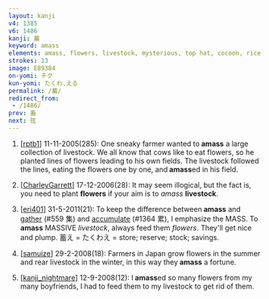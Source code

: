 ```yaml
---
layout: kanji
v4: 1385
v6: 1486
kanji: 蓄
keyword: amass
elements: amass, flowers, livestock, mysterious, top hat, cocoon, rice field, brains
strokes: 13
image: E89384
on-yomi: チク
kun-yomi: たくわ.える
permalink: /蓄/
redirect_from:
 - /1486/
prev: 畜
next: 弦
---
```


1) [<a href="http://kanji.koohii.com/profile/rptb1">rptb1</a>] 11-11-2005(285): One sneaky farmer wanted to<strong> amass</strong> a large collection of livestock. We all know that cows like to eat flowers, so he planted lines of flowers leading to his own fields. The livestock followed the lines, eating the flowers one by one, and<strong> amass</strong>ed in his field.

2) [<a href="http://kanji.koohii.com/profile/CharleyGarrett">CharleyGarrett</a>] 17-12-2006(28): It may seem illogical, but the fact is, you need to plant <strong>flowers</strong> if your aim is to <em>amass</em> <strong>livestock</strong>.

3) [<a href="http://kanji.koohii.com/profile/eri401">eri401</a>] 31-5-2011(21): To keep the difference between<strong> amass</strong> and <a href="../v4/559.html">gather</a> (#559 集) and <a href="../v4/1364.html">accumulate</a> (#1364 累), I emphasize the MASS. To<strong> amass</strong> MASSIVE <em>livestock</em>, always feed them <em>flowers</em>. They&#039;ll get nice and plump. 蓄え = たくわえ = store; reserve; stock; savings.

4) [<a href="http://kanji.koohii.com/profile/samuize">samuize</a>] 29-2-2008(18): Farmers in Japan grow flowers in the summer and rear livestock in the winter, in this way they<strong> amass</strong> a fortune.

5) [<a href="http://kanji.koohii.com/profile/kanji_nightmare">kanji_nightmare</a>] 12-9-2008(12): I<strong> amass</strong>ed so many flowers from my many boyfriends, I had to feed them to my livestock to get rid of them.

